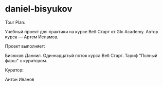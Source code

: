 # daniel-bisyukov

Tour Plan:

Учебный проект для практики на курсе Веб Старт от Glo Academy. Автор курса — Артем Исламов.



Проект выполняет:

Бисюков Даниил. Одиннадцатый поток курса Веб Старт. Тариф "Полный фарш" с куратором.



Куратор:

Антон Иванов
